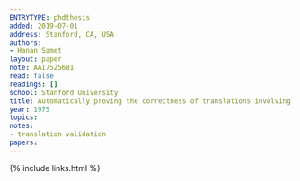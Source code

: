 ```yaml
---
ENTRYTYPE: phdthesis
added: 2019-07-01
address: Stanford, CA, USA
authors:
- Hanan Samet
layout: paper
note: AAI7525601
read: false
readings: []
school: Stanford University
title: Automatically proving the correctness of translations involving optimized code.
year: 1975
topics:
notes:
- translation validation
papers:
---
```


{% include links.html %}
